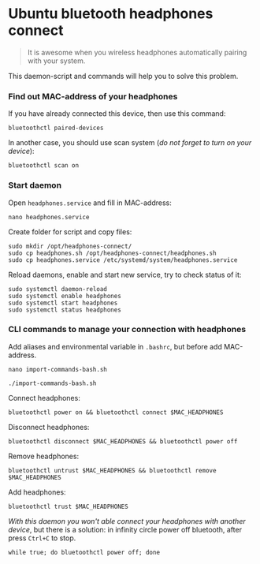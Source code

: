 # Ubuntu bluetooth headphones connect

> It is awesome when you wireless headphones automatically pairing with your system. 

This daemon-script and
commands will help you to solve this problem.

### Find out MAC-address of your headphones
If you have already connected this device, then
use this command:

```shell
bluetoothctl paired-devices
```

In another case, you should use scan system 
(_do not forget to turn on your device_):

```shell
bluetoothctl scan on
```

### Start daemon

Open `headphones.service` and fill in MAC-address:
```shell
nano headphones.service
```

Create folder for script and copy files:

```shell
sudo mkdir /opt/headphones-connect/
sudo cp headphones.sh /opt/headphones-connect/headphones.sh
sudo cp headphones.service /etc/systemd/system/headphones.service
```

Reload daemons, enable and start new service,
try to check status of it:

```shell
sudo systemctl daemon-reload
sudo systemctl enable headphones 
sudo systemctl start headphones
sudo systemctl status headphones
```

### CLI commands to manage your connection with headphones

Add aliases and environmental variable in `.bashrc`, but before add MAC-address.

```shell
nano import-commands-bash.sh 
```

```shell
./import-commands-bash.sh
```

Connect headphones:
```shell
bluetoothctl power on && bluetoothctl connect $MAC_HEADPHONES
```

Disconnect headphones:
```shell
bluetoothctl disconnect $MAC_HEADPHONES && bluetoothctl power off
```

Remove headphones:
```shell
bluetoothctl untrust $MAC_HEADPHONES && bluetoothctl remove $MAC_HEADPHONES
```

Add headphones:
```shell
bluetoothctl trust $MAC_HEADPHONES
```

_With this daemon you won't able connect your
headphones with another device_, but there is a
solution: in infinity circle power off bluetooth,
after press `Ctrl+C` to stop.

```shell
while true; do bluetoothctl power off; done
```
